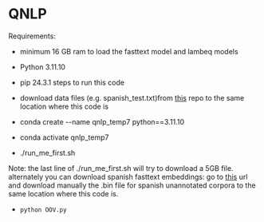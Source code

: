 # QNLP
Requirements:
- minimum 16 GB ram to load the fasttext model and lambeq models
- Python 3.11.10
- pip 24.3.1
steps to run this code
- download data files  (e.g. spanish_test.txt)from [this](https://github.com/bkeej/usp_qnlp/tree/main/qnlp-data)  repo to the same location where this code is

- conda create --name qnlp_temp7 python==3.11.10
- conda activate qnlp_temp7 
- ./run_me_first.sh

Note: the last line of ./run_me_first.sh will try to download a 5GB file. alternately you can download spanish fasttext embeddings: go to [this](https://github.com/dccuchile/spanish-word-embeddings?tab=readme-ov-file#fasttext-embeddings-from-suc) url and download manually the .bin file for spanish unannotated corpora to the same location where this code is.

- `python OOV.py`
